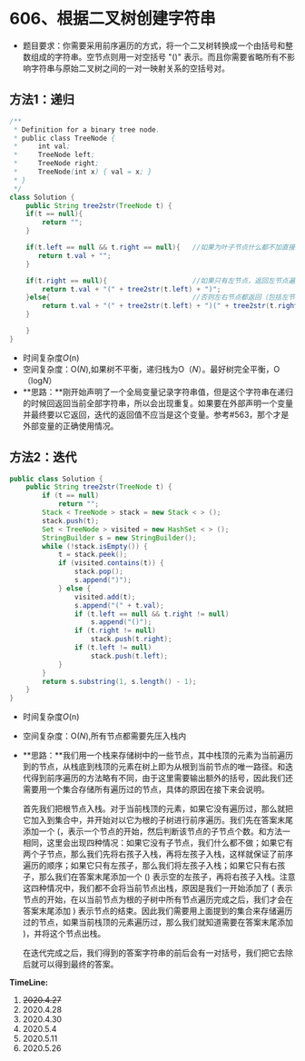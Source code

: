 # 606、根据二叉树创建字符串

- 题目要求：你需要采用前序遍历的方式，将一个二叉树转换成一个由括号和整数组成的字符串。空节点则用一对空括号 "()" 表示。而且你需要省略所有不影响字符串与原始二叉树之间的一对一映射关系的空括号对。

## 方法1：递归

```java
/**
 * Definition for a binary tree node.
 * public class TreeNode {
 *     int val;
 *     TreeNode left;
 *     TreeNode right;
 *     TreeNode(int x) { val = x; }
 * }
 */
class Solution {
    public String tree2str(TreeNode t) {
    if(t == null){
        return "";
    }

    if(t.left == null && t.right == null){   //如果为叶子节点什么都不加直接返回
       return t.val + ""; 
    }

    if(t.right == null){                     //如果只有左节点，返回左节点遍历
        return t.val + "(" + tree2str(t.left) + ")";
    }else{                                   //否则左右节点都返回（包括左节点为空）
        return t.val + "(" + tree2str(t.left) + ")(" + tree2str(t.right) +")";
    }

    }
}
```

- 时间复杂度*O*(n)
- 空间复杂度：O(*N*),如果树不平衡，递归栈为O（*N*）。最好树完全平衡，O（log*N*）
- **思路：**刚开始声明了一个全局变量记录字符串值，但是这个字符串在递归的时候回返回当前全部字符串，所以会出现重复。如果要在外部声明一个变量并最终要以它返回，迭代的返回值不应当是这个变量。参考#563，那个才是外部变量的正确使用情况。



## 方法2：迭代

```java
public class Solution {
    public String tree2str(TreeNode t) {
        if (t == null)
            return "";
        Stack < TreeNode > stack = new Stack < > ();
        stack.push(t);
        Set < TreeNode > visited = new HashSet < > ();
        StringBuilder s = new StringBuilder();
        while (!stack.isEmpty()) {
            t = stack.peek();
            if (visited.contains(t)) {
                stack.pop();
                s.append(")");
            } else {
                visited.add(t);
                s.append("(" + t.val);
                if (t.left == null && t.right != null)
                    s.append("()");
                if (t.right != null)
                    stack.push(t.right);
                if (t.left != null)
                    stack.push(t.left);
            }
        }
        return s.substring(1, s.length() - 1);
    }
}


```

- 时间复杂度*O*(n)

- 空间复杂度：O(*N*),所有节点都需要先压入栈内

- **思路：**我们用一个栈来存储树中的一些节点，其中栈顶的元素为当前遍历到的节点，从栈底到栈顶的元素在树上即为从根到当前节点的唯一路径。和迭代得到前序遍历的方法略有不同，由于这里需要输出额外的括号，因此我们还需要用一个集合存储所有遍历过的节点，具体的原因在接下来会说明。

  首先我们把根节点入栈。对于当前栈顶的元素，如果它没有遍历过，那么就把它加入到集合中，并开始对以它为根的子树进行前序遍历。我们先在答案末尾添加一个 (，表示一个节点的开始，然后判断该节点的子节点个数。和方法一相同，这里会出现四种情况：如果它没有子节点，我们什么都不做；如果它有两个子节点，那么我们先将右孩子入栈，再将左孩子入栈，这样就保证了前序遍历的顺序；如果它只有左孩子，那么我们将左孩子入栈；如果它只有右孩子，那么我们在答案末尾添加一个 () 表示空的左孩子，再将右孩子入栈。注意这四种情况中，我们都不会将当前节点出栈，原因是我们一开始添加了 ( 表示节点的开始，在以当前节点为根的子树中所有节点遍历完成之后，我们才会在答案末尾添加 ) 表示节点的结束。因此我们需要用上面提到的集合来存储遍历过的节点，如果当前栈顶的元素遍历过，那么我们就知道需要在答案末尾添加 )，并将这个节点出栈。

  在迭代完成之后，我们得到的答案字符串的前后会有一对括号，我们把它去除后就可以得到最终的答案。

  

**TimeLine:**

1. ~~2020.4.27~~
2. 2020.4.28
3. 2020.4.30
4. 2020.5.4
5. 2020.5.11
6. 2020.5.26